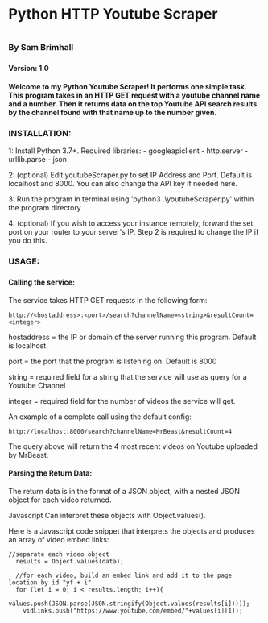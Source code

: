 <h1>Python HTTP Youtube Scraper<h1>
<h3>By Sam Brimhall<h3>
<h4>Version: 1.0<h4>
<p>Welcome to my Python Youtube Scraper! It performs one simple task.
This program takes in an HTTP GET request with a youtube channel name and a number. Then it returns data on the top Youtube API search results by the channel found with that name up to the number given.<p>

<h3>INSTALLATION:</h3>
<p>
1: Install Python 3.7+. Required libraries:
- googleapiclient
- http.server
- urllib.parse
- json

2: (optional) Edit youtubeScraper.py to set IP Address and Port. Default is localhost and 8000. You can also change the API key if needed here.

3: Run the program in terminal using 'python3 .\youtubeScraper.py' within the program directory

4: (optional) If you wish to access your instance remotely, forward the set port on your router to your server's IP. Step 2 is required to change the IP if you do this.</p>

<h3>USAGE:<h3>

<h4>Calling the service:</h4>
<p>
The service takes HTTP GET requests in the following form:

    http://<hostaddress>:<port>/search?channelName=<string>&resultCount=<integer>


hostaddress = the IP or domain of the server running this program. Default is localhost

port = the port that the program is listening on. Default is 8000

string = required field for a string that the service will use as query for a Youtube Channel

integer = required field for the number of videos the service will get.

An example of a complete call using the default config:

    http://localhost:8000/search?channelName=MrBeast&resultCount=4

The query above will return the 4 most recent videos on Youtube uploaded by MrBeast.
</p>

<h4>Parsing the Return Data:</h4>

The return data is in the format of a JSON object, with a nested JSON object for each video returned.

Javascript Can interpret these objects with Object.values().

Here is a Javascript code snippet that interprets the objects and produces an array of video embed links:

    //separate each video object
      results = Object.values(data);

      //for each video, build an embed link and add it to the page location by id "yf + i"
      for (let i = 0; i < results.length; i++){
        values.push(JSON.parse(JSON.stringify(Object.values(results[i]))));
        vidLinks.push("https://www.youtube.com/embed/"+values[i][1]);

</p>
